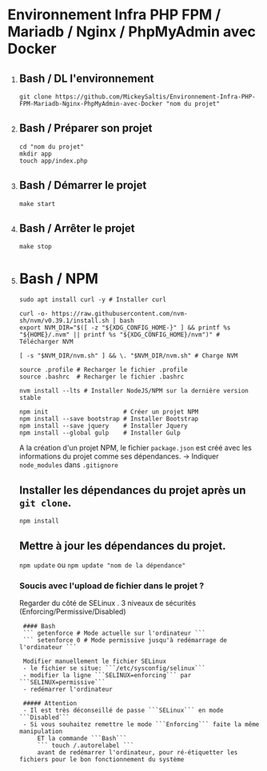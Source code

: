 # Environnement Infra PHP FPM / Mariadb / Nginx / PhpMyAdmin avec Docker

1. 
    ## Bash / DL l'environnement
    ``` 
    git clone https://github.com/MickeySaltis/Environnement-Infra-PHP-FPM-Mariadb-Nginx-PhpMyAdmin-avec-Docker "nom du projet" 
    ```



2. 
    ## Bash / Préparer son projet
    ```
    cd "nom du projet"
    mkdir app
    touch app/index.php
    ```



3. 
    ## Bash / Démarrer le projet
    ```make start```



4. 
    ## Bash / Arrêter le projet
    ```make stop```



5. 
    # Bash / NPM
    ```
    sudo apt install curl -y # Installer curl

    curl -o- https://raw.githubusercontent.com/nvm-sh/nvm/v0.39.1/install.sh | bash
    export NVM_DIR="$([ -z "${XDG_CONFIG_HOME-}" ] && printf %s "${HOME}/.nvm" || printf %s "${XDG_CONFIG_HOME}/nvm")" # Télécharger NVM

    [ -s "$NVM_DIR/nvm.sh" ] && \. "$NVM_DIR/nvm.sh" # Charge NVM 

    source .profile # Recharger le fichier .profile
    source .bashrc  # Recharger le fichier .bashrc

    nvm install --lts # Installer NodeJS/NPM sur la dernière version stable
    ```
    ```
    npm init                     # Créer un projet NPM
    npm install --save bootstrap # Installer Bootstrap
    npm install --save jquery    # Installer Jquery
    npm install --global gulp    # Installer Gulp
    ```
    A la création d'un projet NPM, le fichier `package.json` est créé avec les informations du projet comme ses dépendances.
    -> Indiquer `node_modules` dans `.gitignore`



    ## Installer les dépendances du projet après un `git clone`.
    ``` npm install ```   
  
  
  
    ## Mettre à jour les dépendances du projet.
    ``` npm update ``` ou ``` npm update "nom de la dépendance" ```  
    
    ### Soucis avec l'upload de fichier dans le projet ?
    Regarder du côté de SELinux
        . 3 niveaux de sécurités (Enforcing/Permissive/Disabled)
        
        #### Bash
        ``` getenforce # Mode actuelle sur l'ordinateur ```
        ``` setenforce 0 # Mode permissive jusqu'à redémarrage de l'ordinateur ```
        
        Modifier manuellement le fichier SELinux
        - le fichier se situe: ```/etc/sysconfig/selinux```
        - modifier la ligne ```SELINUX=enforcing``` par ```SELINUX=permissive```
        - redémarrer l'ordinateur
        
        ##### Attention 
        - Il est très déconseillé de passe ```SELinux``` en mode ```Disabled```
        - Si vous souhaitez remettre le mode ```Enforcing``` faite la même manipulation 
            ET la commande ```Bash```
            ``` touch /.autorelabel ``` 
            avant de redémarrer l'ordinateur, pour ré-étiquetter les fichiers pour le bon fonctionnement du système
